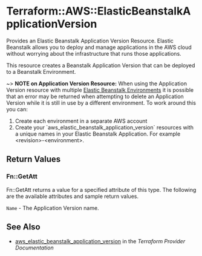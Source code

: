 # Terraform::AWS::ElasticBeanstalkApplicationVersion

Provides an Elastic Beanstalk Application Version Resource. Elastic Beanstalk allows
you to deploy and manage applications in the AWS cloud without worrying about
the infrastructure that runs those applications.

This resource creates a Beanstalk Application Version that can be deployed to a Beanstalk
Environment.

~> **NOTE on Application Version Resource:**  When using the Application Version resource with multiple 
[Elastic Beanstalk Environments](elastic_beanstalk_environment.html) it is possible that an error may be returned
when attempting to delete an Application Version while it is still in use by a different environment.
To work around this you can:
<ol>
<li>Create each environment in a separate AWS account</li>
<li>Create your `aws_elastic_beanstalk_application_version` resources with a unique names in your 
Elastic Beanstalk Application. For example &lt;revision&gt;-&lt;environment&gt;.</li>
</ol>

## Return Values

### Fn::GetAtt

Fn::GetAtt returns a value for a specified attribute of this type. The following are the available attributes and sample return values.

`Name` - The Application Version name.

## See Also

* [aws_elastic_beanstalk_application_version](https://www.terraform.io/docs/providers/aws/r/elastic_beanstalk_application_version.html) in the _Terraform Provider Documentation_